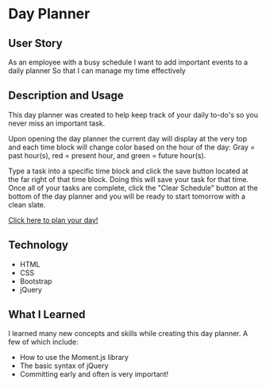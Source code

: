 # Day Planner
## User Story
As an employee with a busy schedule
I want to add important events to a daily planner
So that I can manage my time effectively

## Description and Usage
This day planner was created to help keep track of your daily to-do's so you never miss an important task.

Upon opening the day planner the current day will display at the very top and each time block will change color based on the hour of the day: Gray = past hour(s), red = present hour, and green = future hour(s).

Type a task into a specific time block and click the save button located at the far right of that time block. Doing this will save your task for that time. Once all of your tasks are complete, click the "Clear Schedule" button at the bottom of the day planner and you will be ready to start tomorrow with a clean slate.

[Click here to plan your day!](https://ashleyw27.github.io/day_planner/)

## Technology
* HTML
* CSS
* Bootstrap
* jQuery
  
## What I Learned
I learned many new concepts and skills while creating this day planner. A few of which include:
* How to use the Moment.js library
* The basic syntax of jQuery
* Committing early and often is very important!

